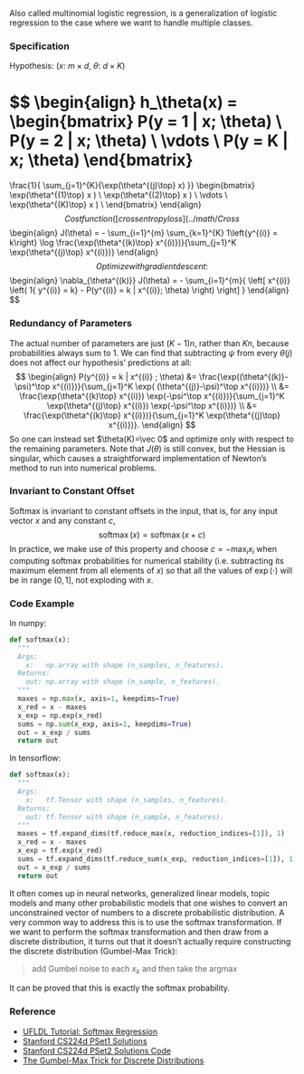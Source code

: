 Also called multinomial logistic regression, is a generalization of logistic regression to the case where we want to handle multiple classes.
### Specification
Hypothesis:
($x$: $m\times d$, $\theta$: $d\times K$)

$$
\begin{align}
h_\theta(x) =
\begin{bmatrix}
P(y = 1 | x; \theta) \\
P(y = 2 | x; \theta) \\
\vdots \\
P(y = K | x; \theta)
\end{bmatrix}
=
\frac{1}{ \sum_{j=1}^{K}{\exp(\theta^{(j)\top} x) }}
\begin{bmatrix}
\exp(\theta^{(1)\top} x ) \\
\exp(\theta^{(2)\top} x ) \\
\vdots \\
\exp(\theta^{(K)\top} x ) \\
\end{bmatrix}
\end{align}
$$
Cost function ([cross entropy loss](../math/Cross%20Entropy.md)):
$$
\begin{align}
J(\theta) = -  \sum_{i=1}^{m} \sum_{k=1}^{K}  1\left\{y^{(i)} = k\right\} \log \frac{\exp(\theta^{(k)\top} x^{(i)})}{\sum_{j=1}^K \exp(\theta^{(j)\top} x^{(i)})}
\end{align}
$$
Optimize with gradient descent:
$$
\begin{align}
\nabla_{\theta^{(k)}} J(\theta) = - \sum_{i=1}^{m}{ \left[ x^{(i)} \left( 1\{ y^{(i)} = k\}  - P(y^{(i)} = k | x^{(i)}; \theta) \right) \right]  }
\end{align}
$$

### Redundancy of Parameters
The actual number of parameters are just $(K-1)n$, rather than $Kn$, because probabilities always sum to 1. We can find that subtracting $\psi$ from every $\theta(j)$ does not affect our hypothesis’ predictions at all:
$$
\begin{align}
P(y^{(i)} = k | x^{(i)} ; \theta)
&= \frac{\exp((\theta^{(k)}-\psi)^\top x^{(i)})}{\sum_{j=1}^K \exp( (\theta^{(j)}-\psi)^\top x^{(i)})}  \\
&= \frac{\exp(\theta^{(k)\top} x^{(i)}) \exp(-\psi^\top x^{(i)})}{\sum_{j=1}^K \exp(\theta^{(j)\top} x^{(i)}) \exp(-\psi^\top x^{(i)})} \\
&= \frac{\exp(\theta^{(k)\top} x^{(i)})}{\sum_{j=1}^K \exp(\theta^{(j)\top} x^{(i)})}.
\end{align}
$$
So one can instead set $\theta(K)=\vec 0$ and optimize only with respect to the remaining parameters.
Note that $J(\theta)$ is still convex, but the Hessian is singular, which causes a straightforward implementation of Newton’s method to run into numerical problems.

### Invariant to Constant Offset
Softmax is invariant to constant offsets in the input, that is, for any input vector $x$ and any constant $c$, 
$$
\operatorname{softmax}(x) = \operatorname{softmax}(x + c)
$$
In practice, we make use of this property and choose $c = − \max_i x_i$ when computing softmax probabilities for numerical stability (i.e. subtracting its maximum element from all elements of $x$) so that all the values of $\exp(\cdot)$ will be in range $(0,1]$, not exploding with $x$. 
### Code Example
In numpy:
```python
def softmax(x):
  """
  Args:
    x:   np.array with shape (n_samples, n_features).
  Returns:
    out: np.array with shape (n_sample, n_features). 
  """
  maxes = np.max(x, axis=1, keepdims=True)
  x_red = x - maxes
  x_exp = np.exp(x_red)
  sums = np.sum(x_exp, axis=1, keepdims=True)
  out = x_exp / sums
  return out 
```
In tensorflow:
```python
def softmax(x):
  """
  Args:
    x:   tf.Tensor with shape (n_samples, n_features).
  Returns:
    out: tf.Tensor with shape (n_sample, n_features). 
  """
  maxes = tf.expand_dims(tf.reduce_max(x, reduction_indices=[1]), 1)
  x_red = x - maxes
  x_exp = tf.exp(x_red)
  sums = tf.expand_dims(tf.reduce_sum(x_exp, reduction_indices=[1]), 1)
  out = x_exp / sums
  return out 
```

It often comes up in neural networks, generalized linear models, topic models and many other probabilistic models that one wishes to convert an unconstrained vector of numbers to a discrete probabilistic distribution. A very common way to address this is to use the softmax transformation.  If we want to perform the softmax transformation and then draw from a discrete distribution, it turns out that it doesn’t actually require constructing the discrete distribution (Gumbel-Max Trick):
>  add Gumbel noise to each $x_k$ and then take the argmax

It can be proved that this is exactly the softmax probability.



### Reference
- [UFLDL Tutorial: Softmax Regression](http://ufldl.stanford.edu/tutorial/supervised/SoftmaxRegression/)
- [Stanford CS224d PSet1 Solutions](http://cs224d.stanford.edu/assignment1/assignment1_soln)
- [Stanford CS224d PSet2 Solutions Code](http://cs224d.stanford.edu/assignment2/assignment2_dev.zip)
- [The Gumbel-Max Trick for Discrete Distributions](https://hips.seas.harvard.edu/blog/2013/04/06/the-gumbel-max-trick-for-discrete-distributions/)